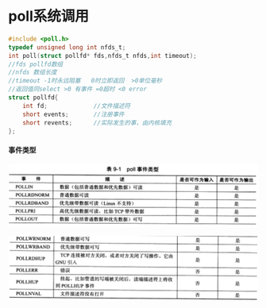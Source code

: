 # poll系统调用

```c
#include <poll.h>
typedef unsigned long int nfds_t;
int poll(struct pollfd* fds,nfds_t nfds,int timeout);
//fds pollfd数组
//nfds 数组长度
//timeout -1时永远阻塞	0时立即返回	>0单位毫秒
//返回值同select >0 有事件 =0超时 <0 error
struct pollfd{
    int fd;				//文件描述符
    short events;		//注册事件
    short revents;		//实际发生的事，由内核填充
};
```

#### 事件类型

![image-20220717125830891](../image/image-20220717125830891.png)

![image-20220717125847241](../image/image-20220717125847241.png)